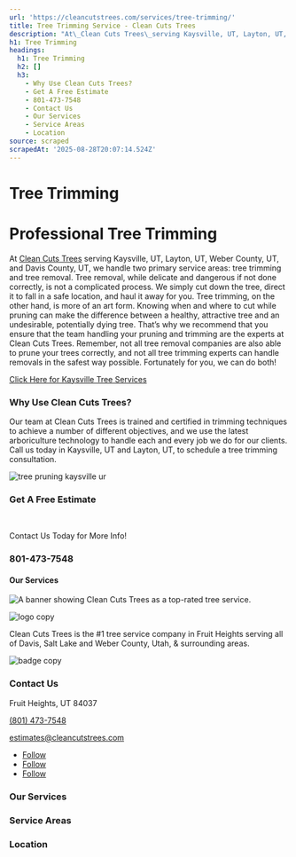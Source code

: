 ```yaml
---
url: 'https://cleancutstrees.com/services/tree-trimming/'
title: Tree Trimming Service - Clean Cuts Trees
description: "At\_Clean Cuts Trees\_serving Kaysville, UT, Layton, UT, Weber County, UT, and Davis County, UT, we handle two primary service areas: tree trimming and tree"
h1: Tree Trimming
headings:
  h1: Tree Trimming
  h2: []
  h3:
    - Why Use Clean Cuts Trees?
    - Get A Free Estimate
    - 801-473-7548
    - Contact Us
    - Our Services
    - Service Areas
    - Location
source: scraped
scrapedAt: '2025-08-28T20:07:14.524Z'
---
```

# Tree Trimming

# **Professional Tree Trimming**

At [Clean Cuts Trees](https://cleancutstrees.com/) serving Kaysville, UT, Layton, UT, Weber County, UT, and Davis County, UT, we handle two primary service areas: tree trimming and tree removal. Tree removal, while delicate and dangerous if not done correctly, is not a complicated process. We simply cut down the tree, direct it to fall in a safe location, and haul it away for you. Tree trimming, on the other hand, is more of an art form. Knowing when and where to cut while pruning can make the difference between a healthy, attractive tree and an undesirable, potentially dying tree. That’s why we recommend that you ensure that the team handling your pruning and trimming are the experts at Clean Cuts Trees. Remember, not all tree removal companies are also able to prune your trees correctly, and not all tree trimming experts can handle removals in the safest way possible. Fortunately for you, we can do both!

[Click Here for Kaysville Tree Services](/contact-us)

### **Why Use Clean Cuts Trees?**

Our team at Clean Cuts Trees is trained and certified in trimming techniques to achieve a number of different objectives, and we use the latest arboriculture technology to handle each and every job we do for our clients. Call us today in Kaysville, UT and Layton, UT, to schedule a tree trimming consultation.

![tree pruning kaysville ur](./assets/0429526e5171a025d4e084e303157911cde378f0.jpg "tree pruning kaysville ur")

### Get A Free Estimate

  [](tel:+18014737548)

Contact Us Today for More Info!

### 801-473-7548

#### Our Services

![A banner showing Clean Cuts Trees as a top-rated tree service.](./assets/6044a2199980b071066c9787705eaf1fd5e11a3e.png)

![logo copy](./assets/90a16e2ce5a7f00fb2e4f2b204af48a34ef55eab.png "logo copy")

Clean Cuts Trees is the #1 tree service company in Fruit Heights serving all of Davis, Salt Lake and Weber County, Utah, & surrounding areas.

![badge copy](./assets/f718afde080bd8d3dd3880e1e259267f39699dcb.png "badge copy")

### Contact Us

Fruit Heights, UT 84037

[(801) 473-7548](tel:+18014737548)

[estimates@cleancutstrees.com](mailto:estimates@cleancutstrees.com)

-   [Follow](https://www.facebook.com/CleanCutsTrees/ "Follow on Facebook")
-   [Follow](https://www.youtube.com/channel/UCSMH2M8_eCp3TM7lxs7HC1w/videos "Follow on Youtube")
-   [Follow](https://www.instagram.com/clean_cuts_trees/ "Follow on Instagram")

### Our Services

### Service Areas

### Location
